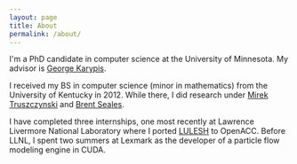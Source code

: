 ```yaml
---
layout: page
title: About
permalink: /about/
---
```


I'm a PhD candidate in computer science at the University of Minnesota. My
advisor is [George Karypis](http://glaros.dtc.umn.edu/gkhome/index.php).

I received my BS in computer science (minor in mathematics) from the University
of Kentucky in 2012. While there, I did research under [Mirek
Truszczynski](http://cs.uky.edu/~mirek/) and [Brent
Seales](http://www.stoa.org/educe/).

I have completed three internships, one most recently at Lawrence Livermore
National Laboratory where I ported
[LULESH](https://codesign.llnl.gov/lulesh.php) to OpenACC.  Before LLNL, I
spent two summers at Lexmark as the developer of a particle flow modeling
engine in CUDA.
